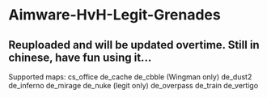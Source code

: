 # Aimware-HvH-Legit-Grenades
Reuploaded and will be updated overtime.
Still in chinese, have fun using it...
---------------------------------------------
Supported maps:
cs_office
de_cache
de_cbble (Wingman only)
de_dust2
de_inferno
de_mirage
de_nuke (legit only)
de_overpass
de_train
de_vertigo
